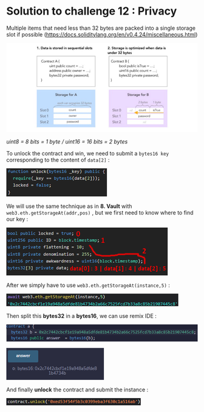 # Solution to challenge 12 : Privacy

Multiple items that need less than 32 bytes are packed into a single storage slot if possible (https://docs.soliditylang.org/en/v0.4.24/miscellaneous.html)

![](https://github.com/Kuqow/ethernaut-solutions-Kuqow/blob/main/Pictures/privacy1.png)

*uint8 = 8 bits = 1 byte / uint16 = 16 bits = 2 bytes*

To unlock the contract and win, we need to submit a `bytes16 key` corresponding to the content of `data[2]` :

![](https://github.com/Kuqow/ethernaut-solutions-Kuqow/blob/main/Pictures/privacy2.png)

We will use the same technique as in **8. Vault** with `web3.eth.getStorageAt(addr,pos)` , but we first need to know where to find our key :

![](https://github.com/Kuqow/ethernaut-solutions-Kuqow/blob/main/Pictures/privacy3.png)

After we simply have to use `web3.eth.getStorageAt(instance,5)` :

![](https://github.com/Kuqow/ethernaut-solutions-Kuqow/blob/main/Pictures/privacy4.png)

Then split this **bytes32** in a **bytes16**, we can use remix IDE :

![](https://github.com/Kuqow/ethernaut-solutions-Kuqow/blob/main/Pictures/privacy5.png)

![](https://github.com/Kuqow/ethernaut-solutions-Kuqow/blob/main/Pictures/privacy6.png)

And finally **unlock** the contract and submit the instance :

![](https://github.com/Kuqow/ethernaut-solutions-Kuqow/blob/main/Pictures/privacy7.png)
